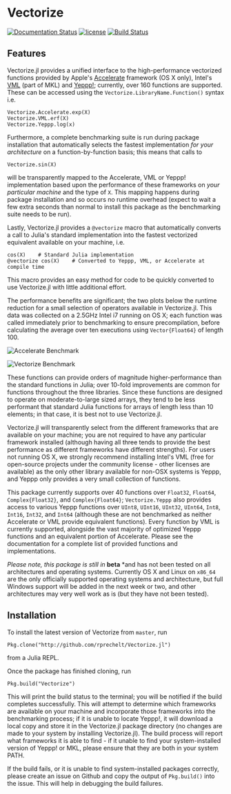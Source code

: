 # Vectorize

[![Documentation Status](https://readthedocs.org/projects/vectorizejl/badge/?version=latest)](http://vectorizejl.readthedocs.io/en/latest/?badge=latest)
[![license](https://img.shields.io/github/license/mashape/apistatus.svg?maxAge=2592000)]()
[![Build Status](https://travis-ci.org/rprechelt/Vectorize.jl.svg?branch=master)](https://travis-ci.org/rprechelt/Vectorize.jl)

## Features
Vectorize.jl provides a unified interface to the high-performance vectorized functions provided by Apple's [Accelerate](https://developer.apple.com/reference/accelerate) framework (OS X only), Intel's [VML](https://software.intel.com/en-us/node/521751) (part of MKL) and [Yeppp!](http://www.yeppp.info/); currently, over 160 functions are supported. These can be accessed using the `Vectorize.LibraryName.Function()` syntax i.e. 

    Vectorize.Accelerate.exp(X)
    Vectorize.VML.erf(X)
    Vectorize.Yeppp.log(x)

Furthermore, a complete benchmarking suite is run during package installation that automatically selects the fastest implementation *for your architecture* on a function-by-function basis; this means that calls to

    Vectorize.sin(X)

will be transparently mapped to the Accelerate, VML or Yeppp! implementation based upon the performance of these frameworks on *your particular machine* and the type of `X`. This mapping happens during package installation and so occurs no runtime overhead (expect to wait a few extra seconds than normal to install this package as the benchmarking suite needs to be run).

Lastly, Vectorize.jl provides a `@vectorize` macro that automatically converts a call to Julia's standard implementation into the fastest vectorized equivalent available on your machine, i.e.

    cos(X)    # Standard Julia implementation
    @vectorize cos(X)    # Converted to Yeppp, VML, or Accelerate at compile time

This macro provides an easy method for code to be quickly converted to use Vectorize.jl with little additional effort. 

The performance benefits are significant; the two plots below the runtime reduction for a small selection of operators available in Vectorize.jl. This data was collected on a 2.5GHz Intel i7 running on OS X; each function was called immediately prior to benchmarking to ensure precompilation, before calculating the average over ten executions using `Vector{Float64}` of length 100. 

![Accelerate Benchmark](https://raw.githubusercontent.com/rprechelt/Vectorize.jl/master/doc/images/accelerate.png)

![Vectorize Benchmark](https://raw.githubusercontent.com/rprechelt/Vectorize.jl/master/doc/images/vectorize.png)

These functions can provide orders of magnitude higher-performance than the standard functions in Julia; over 10-fold improvements are common for functions throughout the three libraries. Since these functions are designed to operate on moderate-to-large sized arrays, they tend to be less performant that standard Julia functions for arrays of length less than 10 elements; in that case, it is best not to use Vectorize.jl. 

Vectorize.jl will transparently select from the different frameworks that are available on your machine; you are not required to have any particular framework installed (although having all three tends to provide the best performance as different frameworks have different strengths). For users not running OS X, we strongly recommend installing Intel's VML (free for open-source projects under the community license - other licenses are available) as the only other library available for non-OSX systems is Yeppp, and Yeppp only provides a very small collection of functions.

This package currently supports over 40 functions over `Float32`, `Float64`, `Complex{Float32}`, and `Complex{Float64}`; `Vectorize.Yeppp` also provides access to various Yeppp functions over `UInt8`, `UInt16`, `UInt32`, `UInt64`, `Int8`, `Int16`, `Int32`, and `Int64` (although these are not benchmarked as neither Accelerate or VML provide equivalent functions). Every function by VML is currently supported, alongside the vast majority of optimized Yeppp functions and an equivalent portion of Accelerate. Please see the documentation for a complete list of provided functions and implementations. 

*Please note, this package is still in* **beta** *and has not been tested on all architectures and operating systems. Currently OS X and Linux on `x86_64` are the only officially supported operating systems and architecture, but full Windows support will be added in the next week or two, and other architectures may very well work as is (but they have not been tested). 

## Installation 
To install the latest version of Vectorize from `master`, run

    Pkg.clone("http://github.com/rprechelt/Vectorize.jl")

from a Julia REPL. 

Once the package has finished cloning, run

    Pkg.build("Vectorize")

This will print the build status to the terminal; you will be notified if the build completes successfully. This will attempt to determine which frameworks are available on your machine and incorporate those frameworks into the benchmarking process; if it is unable to locate Yeppp!, it will download a local copy and store it in the Vectorize.jl package directory (no changes are made to your system by installing Vectorize.jl). The build process will report what frameworks it is able to find - if it unable to find your system-installed version of Yeppp! or MKL, please ensure that they are both in your system PATH. 

If the build fails, or it is unable to find system-installed packages correctly, please create an issue on Github and copy the output of `Pkg.build()` into the issue. This will help in debugging the build failures. 